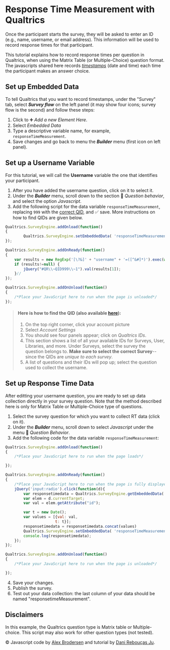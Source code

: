 # Response Time Measurement with Qualtrics

Once the participant starts the survey, they will be asked to enter an ID (e.g., name, username, or email address). This information will be used to record response times for that participant.

This tutorial explains how to record response times per question in Qualtrics, when using the Matrix Table (or Multiple-Choice) question format. The javascripts shared here records [*timestamps*](https://en.wikipedia.org/wiki/Timestamp) (date and time) each time the participant makes an answer choice.

## Set up Embedded Data

To tell Qualtrics that you want to record timestamps, under the "Survey" tab, select **_Survey flow_** on the left panel (it may show four icons; survey flow is the second) and follow these steps: 

1. Click to :heavy_plus_sign: *Add a new Element Here*.
2. Select *Embedded Data*
3. Type a descriptive variable name, for example, `responseTimeMeasurement`.
4. Save changes and go back to menu the **_Builder_** menu (first icon on left panel).

## Set up a Username Variable

For this tutorial, we will call the **Username** variable the one that identifies your participant. 

1. After you have added the username question, click on it to select it. 
2. Under the **_Builder_** menu, scroll down to the section :arrow_down_small: *Question behavior*, and select the option *Javascript*. 
3. Add the following script for the data variable `responseTimeMeasurement`, replacing `999` with the [correct QID](https://www.qualtrics.com/support/integrations/api-integration/finding-qualtrics-ids/#LocatingQualtricsIDs), and :white_check_mark: save. More instructions on how to find QIDs are given below.

```js
Qualtrics.SurveyEngine.addOnload(function()
{
    	Qualtrics.SurveyEngine.setEmbeddedData( 'responseTimeMeasurement', [{}]);
});

Qualtrics.SurveyEngine.addOnReady(function()
{
	var results = new RegExp('[\?&]' + "username" + '=([^&#]*)').exec(window.location.href);
	if (results!=null) {
		jQuery("#QR\\~QID999\\~1").val(results[1]);
	}//
});

Qualtrics.SurveyEngine.addOnUnload(function()
{
	/*Place your JavaScript here to run when the page is unloaded*/
});
```

> #### Here is how to find the QID (also available [here](https://www.qualtrics.com/support/integrations/api-integration/finding-qualtrics-ids/#LocatingQualtricsIDs)):
>
> 1. On the top right corner, click your account picture
> 2. Select *Account Settings*
> 3. You should see four panels appear; click on *Qualtrics IDs*.
> 4. This section shows a list of all your available IDs for Surveys, User, Libraries, and more. Under Surveys, select the survey the question belongs to. **Make sure to select the correct Survey**-- since the QIDs are *unique to each survey*.
> 5. A list of questions and their IDs will pop up; select the question used to collect the username.


## Set up Response Time Data

After editting your username question, you are ready to set up data collection directly in your survey question. Note that the method described here is only for Matrix Table or Multiple-Choice type of questions. 

1. Select the survey question for which you want to collect RT data (click on it).
2. Under the **_Builder_** menu, scroll down to select *Javascript* under the menu :arrow_down_small: *Question Behavior*.
3. Add the following code for the data variable `responseTimeMeasurement`:

```js
Qualtrics.SurveyEngine.addOnload(function()
{
	/*Place your JavaScript here to run when the page loads*/

});

Qualtrics.SurveyEngine.addOnReady(function()
{
	/*Place your JavaScript here to run when the page is fully displayed*/
    jQuery('input:radio').click(function(d){ 
        var responsetimedata = Qualtrics.SurveyEngine.getEmbeddedData('responseTimeMeasurement');
        var elem = d.currentTarget;
        var val = elem.getAttribute("id");

        var t = new Date();
        var values = [{val: val,
                      t: t}];    
        responsetimedata = responsetimedata.concat(values)
        Qualtrics.SurveyEngine.setEmbeddedData( 'responseTimeMeasurement', responsetimedata)
        console.log(responsetimedata);
    });
});

Qualtrics.SurveyEngine.addOnUnload(function()
{
	/*Place your JavaScript here to run when the page is unloaded*/

});
```

4. Save your changes.
5. Publish the survey.
6. Test out your data collection: the last column of your data should be named "responsetimeMeasurement".

## Disclaimers

In this example, the Qualtrics question type is Matrix table or Multiple-choice. This script may also work for other question types (not tested).

&copy; Javascript code by [Alex Brodersen](https://www.github.com/alexbrodersen) and tutorial by [Dani Rebouças Ju](https://www.github.com/drebouca).
